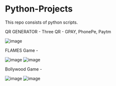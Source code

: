 # Python-Projects
This repo consists of python scripts. 

QR GENERATOR - Three QR - GPAY, PhonePe, Paytm

![image](https://github.com/user-attachments/assets/ca8460b9-28ab-4d7d-b53b-9e17d37eb858)


FLAMES Game -

![image](https://github.com/user-attachments/assets/eb18f8d5-3a3a-4f1c-85dc-76658b81bb36)
![image](https://github.com/user-attachments/assets/d5b85279-e535-490d-b769-8243cbd5535d)


Bollywood Game -

![image](https://github.com/user-attachments/assets/a1352398-47d7-4b25-99e1-0454e0d5962f)
![image](https://github.com/user-attachments/assets/31853fff-1b00-4571-9837-6830ef32f154)





